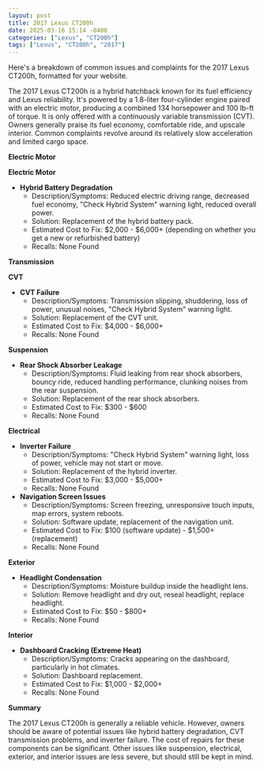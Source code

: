 ```yaml
---
layout: post
title: 2017 Lexus CT200h
date: 2025-03-16 15:14 -0400
categories: ["Lexus", "CT200h"]
tags: ["Lexus", "CT200h", "2017"]
---
```

Here's a breakdown of common issues and complaints for the 2017 Lexus CT200h, formatted for your website.

The 2017 Lexus CT200h is a hybrid hatchback known for its fuel efficiency and Lexus reliability. It's powered by a 1.8-liter four-cylinder engine paired with an electric motor, producing a combined 134 horsepower and 100 lb-ft of torque. It is only offered with a continuously variable transmission (CVT). Owners generally praise its fuel economy, comfortable ride, and upscale interior. Common complaints revolve around its relatively slow acceleration and limited cargo space.

**Electric Motor**

**Electric Motor**

*   **Hybrid Battery Degradation**
    *   Description/Symptoms: Reduced electric driving range, decreased fuel economy, "Check Hybrid System" warning light, reduced overall power.
    *   Solution: Replacement of the hybrid battery pack.
    *   Estimated Cost to Fix: $2,000 - $6,000+ (depending on whether you get a new or refurbished battery)
    *   Recalls: None Found

**Transmission**

**CVT**

*   **CVT Failure**
    *   Description/Symptoms: Transmission slipping, shuddering, loss of power, unusual noises, "Check Hybrid System" warning light.
    *   Solution: Replacement of the CVT unit.
    *   Estimated Cost to Fix: $4,000 - $6,000+
    *   Recalls: None Found

**Suspension**

*   **Rear Shock Absorber Leakage**
    *   Description/Symptoms:  Fluid leaking from rear shock absorbers, bouncy ride, reduced handling performance, clunking noises from the rear suspension.
    *   Solution: Replacement of the rear shock absorbers.
    *   Estimated Cost to Fix: $300 - $600
    *   Recalls: None Found

**Electrical**

*   **Inverter Failure**
    *   Description/Symptoms: "Check Hybrid System" warning light, loss of power, vehicle may not start or move.
    *   Solution: Replacement of the hybrid inverter.
    *   Estimated Cost to Fix: $3,000 - $5,000+
    *   Recalls: None Found
*   **Navigation Screen Issues**
    *   Description/Symptoms:  Screen freezing, unresponsive touch inputs, map errors, system reboots.
    *   Solution: Software update, replacement of the navigation unit.
    *   Estimated Cost to Fix: $100 (software update) - $1,500+ (replacement)
    *   Recalls: None Found

**Exterior**

*   **Headlight Condensation**
    *   Description/Symptoms: Moisture buildup inside the headlight lens.
    *   Solution: Remove headlight and dry out, reseal headlight, replace headlight.
    *   Estimated Cost to Fix: $50 - $800+
    *   Recalls: None Found

**Interior**

*   **Dashboard Cracking (Extreme Heat)**
    *   Description/Symptoms: Cracks appearing on the dashboard, particularly in hot climates.
    *   Solution: Dashboard replacement.
    *   Estimated Cost to Fix: $1,000 - $2,000+
    *   Recalls: None Found

**Summary**

The 2017 Lexus CT200h is generally a reliable vehicle. However, owners should be aware of potential issues like hybrid battery degradation, CVT transmission problems, and inverter failure. The cost of repairs for these components can be significant. Other issues like suspension, electrical, exterior, and interior issues are less severe, but should still be kept in mind.

